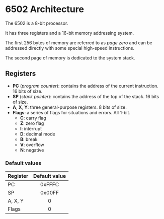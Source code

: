 # 6502 Architecture

The 6502 is a 8-bit processor.

It has three registers and a 16-bit memory addressing system.

The first 256 bytes of memory are referred to as *page zero* and can be
addressed directly with some special high-speed instructions.

The second page of memory is dedicated to the system stack.

## Registers

- **PC** (*program counter*): contains the address of the current
  instruction. 16 bits of size.
- **SP** (*stack pointer*): contains the address of the top of the stack.
  16 bits of size.
- **A**, **X**, **Y**: three general-purpose registers. 8 bits of size.
- **Flags**: a series of flags for situations and errors. All 1-bit.
    - **C**: carry flag
    - **Z**: zero flag
    - **I**: interrupt
    - **D**: decimal mode
    - **B**: break
    - **V**: overflow
    - **N**: negative

### Default values

| Register  | Default value |
|-----------|:-------------:|
| PC        | 0xFFFC        |
| SP        | 0x00FF        |
| A, X, Y   | 0             |
| Flags     | 0             |
